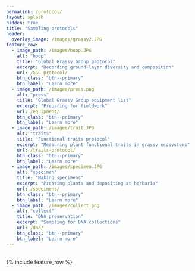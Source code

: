 ```yaml
---
permalink: /protocol/
layout: splash
hidden: true
title: "Sampling protocols"
header:
  overlay_image: /images/grassy2.JPG
feature_row:
  - image_path: /images/hoop.JPG
    alt: "hoop"
    title: "Global Grassy Group protocol"
    excerpt: "Recording ground-layer diversity and composition"
    url: /GGG-protocol/
    btn_class: "btn--primary"
    btn_label: "Learn more"
  - image_path: /images/press.png
    alt: "press"
    title: "Global Grassy Group equipment list"
    excerpt: "Preparing for fieldwork"
    url: /equipment/
    btn_class: "btn--primary"
    btn_label: "Learn more"
  - image_path: /images/trait.JPG
    alt: "traits"
    title: "Functional traits protocol"
    excerpt: "Measuring plant functional traits in grassy ecosystems"
    url: /traits-protocol/
    btn_class: "btn--primary"
    btn_label: "Learn more" 
  - image_path: /images/specimen.JPG
    alt: "specimen"
    title: "Making specimens"
    excerpt: "Pressing plants and depositing at herbaria"
    url: /specimens/
    btn_class: "btn--primary"
    btn_label: "Learn more"
  - image_path: /images/collect.png
    alt: "collect"
    title: "DNA preservation"
    excerpt: "Sampling for DNA collections"
    url: /dna/
    btn_class: "btn--primary"
    btn_label: "Learn more"  
---
```

<br>
{% include feature_row %}
